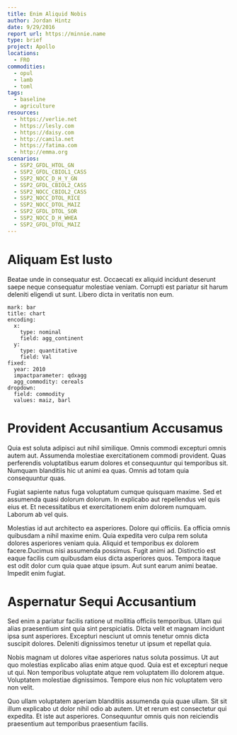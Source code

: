 ```yaml
---
title: Enim Aliquid Nobis
author: Jordan Hintz
date: 9/29/2016
report url: https://minnie.name
type: brief
project: Apollo
locations:
  - FRO
commodities:
  - opul
  - lamb
  - toml
tags:
  - baseline
  - agriculture
resources:
  - https://verlie.net
  - https://lesly.com
  - https://daisy.com
  - http://camila.net
  - https://fatima.com
  - http://emma.org
scenarios:
  - SSP2_GFDL_HTOL_GN
  - SSP2_GFDL_CBIOL1_CASS
  - SSP2_NOCC_D_H_Y_GN
  - SSP2_GFDL_CBIOL2_CASS
  - SSP2_NOCC_CBIOL2_CASS
  - SSP2_NOCC_DTOL_RICE
  - SSP2_NOCC_DTOL_MAIZ
  - SSP2_GFDL_DTOL_SOR
  - SSP2_NOCC_D_H_WHEA
  - SSP2_GFDL_DTOL_MAIZ
---
```

# Aliquam Est Iusto
Beatae unde in consequatur est. Occaecati ex aliquid incidunt deserunt saepe neque consequatur molestiae veniam. Corrupti est pariatur sit harum deleniti eligendi ut sunt. Libero dicta in veritatis non eum.

```vis
mark: bar
title: chart
encoding:
  x:
    type: nominal
    field: agg_continent
  y:
    type: quantitative
    field: Val
fixed:
  year: 2010
  impactparameter: qdxagg
  agg_commodity: cereals
dropdown:
  field: commodity
  values: maiz, barl
```

# Provident Accusantium Accusamus
Quia est soluta adipisci aut nihil similique. Omnis commodi excepturi omnis autem aut. Assumenda molestiae exercitationem commodi provident. Quas perferendis voluptatibus earum dolores et consequuntur qui temporibus sit. Numquam blanditiis hic ut animi ea quas. Omnis ad totam quia consequuntur quas.
 Fugiat sapiente natus fuga voluptatum cumque quisquam maxime. Sed et assumenda quasi dolorum dolorum. In explicabo aut repellendus vel quis eius et. Et necessitatibus et exercitationem enim dolorem numquam. Laborum ab vel quis.
 Molestias id aut architecto ea asperiores. Dolore qui officiis. Ea officia omnis quibusdam a nihil maxime enim. Quia expedita vero culpa rem soluta dolores asperiores veniam quia. Aliquid et temporibus ex dolorem facere.Ducimus nisi assumenda possimus. Fugit animi ad. Distinctio est eaque facilis cum quibusdam eius dicta asperiores quos. Tempora itaque est odit dolor cum quia quae atque ipsum. Aut sunt earum animi beatae. Impedit enim fugiat.

# Aspernatur Sequi Accusantium
Sed enim a pariatur facilis ratione ut mollitia officiis temporibus. Ullam qui alias praesentium sint quia sint perspiciatis. Dicta velit et magnam incidunt ipsa sunt asperiores. Excepturi nesciunt ut omnis tenetur omnis dicta suscipit dolores. Deleniti dignissimos tenetur ut ipsum et repellat quia.
 Nobis magnam ut dolores vitae asperiores natus soluta possimus. Ut aut quo molestias explicabo alias enim atque quod. Quia est et excepturi neque ut qui. Non temporibus voluptate atque rem voluptatem illo dolorem atque. Voluptatem molestiae dignissimos. Tempore eius non hic voluptatem vero non velit.
 Quo ullam voluptatem aperiam blanditiis assumenda quia quae ullam. Sit sit illum explicabo ut dolor nihil odio ab autem. Ut et rerum est consectetur qui expedita. Et iste aut asperiores. Consequuntur omnis quis non reiciendis praesentium aut temporibus praesentium facilis.

